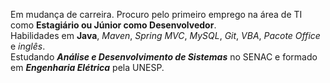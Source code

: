 Em mudança de carreira. 
Procuro pelo primeiro emprego na área de TI como **Estagiário ou
Júnior como Desenvolvedor**. <br>
Habilidades em **Java**, *Maven*, *Spring MVC*, *MySQL*, *Git*, *VBA*, *Pacote Office* e *inglês*.<br> Estudando _**Análise e Desenvolvimento de Sistemas**_ no SENAC e formado em __*Engenharia Elétrica*__ pela UNESP.
